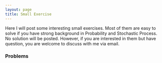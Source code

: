 ```yaml
---
layout: page
title: Small Exercise
---
```


Here I will post some interesting small exercises. Most of them are easy to solve if you have strong background in Probability and Stochastic Process. No solution will be posted. However, if you are interested in them but have question, you are welcome to discuss with me via email.

### Problems

